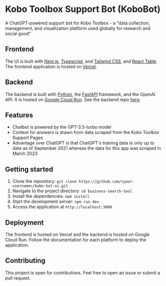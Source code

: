 # Kobo Toolbox Support Bot (KoboBot)

A ChatGPT-powered support bot for Kobo Toolbox - a "data collection, management, and visualization platform used globally for research and social good"

## Frontend

The UI is built with [Next.js](https://nextjs.org/), [Typescript](https://www.typescriptlang.org/), and [Tailwind CSS](https://tailwindcss.com/), and [React Table](https://react-table-v7.tanstack.com/). The frontend application is hosted on [Vercel](https://vercel.com/).

## Backend

The backend is built with [Python](https://www.python.org/), the [FastAPI](https://fastapi.tiangolo.com/) framework, and the OpenAI API. It is hosted on [Google Cloud Run](https://cloud.google.com/run). See the backend repo [here](https://github.com/dennis-nichols/kobo-chat-api).

## Features

- Chatbot is powered by the GPT-3.5-turbo model
- Context for answers is drawn from data scraped from the Kobo Toolbox Support Pages
- Advantage over ChatGPT is that ChatGPT's training data is only up to date as of September 2021 whereas the data for this app was scraped in March 2023

## Getting started

1. Clone the repository: `git clone https://github.com/<your-username>/kobo-bot-ui.git`
2. Navigate to the project directory: `cd business-search-tool`
3. Install the dependencies: `npm install`
4. Start the development server: `npm run dev`
5. Access the application at `http://localhost:3000`

## Deployment

The frontend is hosted on Vercel and the backend is hosted on Google Cloud Run. Follow the documentation for each platform to deploy the application.

## Contributing

This project is open for contributions. Feel free to open an issue or submit a pull request.
